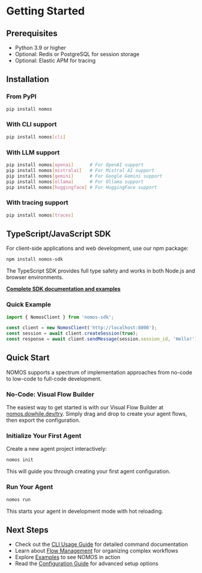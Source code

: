 # Getting Started

## Prerequisites

- Python 3.9 or higher
- Optional: Redis or PostgreSQL for session storage
- Optional: Elastic APM for tracing

## Installation

### From PyPI

```bash
pip install nomos
```

### With CLI support

```bash
pip install nomos[cli]
```

### With LLM support

```bash
pip install nomos[openai]      # For OpenAI support
pip install nomos[mistralai]   # For Mistral AI support
pip install nomos[gemini]      # For Google Gemini support
pip install nomos[ollama]      # For Ollama support
pip install nomos[huggingface] # For HuggingFace support
```

### With tracing support

```bash
pip install nomos[traces]
```

## TypeScript/JavaScript SDK

For client-side applications and web development, use our npm package:

```bash
npm install nomos-sdk
```

The TypeScript SDK provides full type safety and works in both Node.js and browser environments.

**[Complete SDK documentation and examples](../support/ts-sdk/README.md)**

### Quick Example
```typescript
import { NomosClient } from 'nomos-sdk';

const client = new NomosClient('http://localhost:8000');
const session = await client.createSession(true);
const response = await client.sendMessage(session.session_id, 'Hello!');
```

## Quick Start

NOMOS supports a spectrum of implementation approaches from no-code to low-code to full-code development.

### No-Code: Visual Flow Builder

The easiest way to get started is with our Visual Flow Builder at [nomos.dowhile.dev/try](https://nomos.dowhile.dev/try). Simply drag and drop to create your agent flows, then export the configuration.

### Initialize Your First Agent

Create a new agent project interactively:

```bash
nomos init
```

This will guide you through creating your first agent configuration.

### Run Your Agent

```bash
nomos run
```

This starts your agent in development mode with hot reloading.

## Next Steps

- Check out the [CLI Usage Guide](cli-usage.md) for detailed command documentation
- Learn about [Flow Management](flow-management.md) for organizing complex workflows
- Explore [Examples](../cookbook/examples/) to see NOMOS in action
- Read the [Configuration Guide](configuration.md) for advanced setup options
